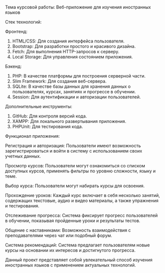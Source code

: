 Тема курсовой работы: Веб-приложение для изучения иностранных языков

Стек технологий: 

Фронтенд:

1. HTML/CSS: Для создания интерфейса пользователя.
2. Bootstrap: Для разработки простого и красивого дизайна.
3. Fetch: Для выполнения HTTP-запросов к серверу.
4. Local Storage: Для управления состоянием приложения.

Бэкенд:

1. PHP: В качестве платформы для построения серверной части.
2. Slim Framework: Для создания веб-сервера.
3. SQLite: В качестве базы данных для хранения данных о пользователях, курсах, занятиях и прогрессе в обучении.
4. Session: Для аутентификации и авторизации пользователей.

Дополнительные инструменты:

1. GitHub: Для контроля версий кода.
2. XAMPP: Для локального развертывания приложения.
3. PHPUnit: Для тестирования кода.

Функционал приложения:

Регистрация и авторизация: Пользователи имеют возможность зарегистрироваться и войти в систему с использованием своих учетных данных.

Просмотр курсов: Пользователи могут ознакомиться со списком доступных курсов, применять фильтры по уровню сложности, языку и теме.

Выбор курса: Пользователи могут набирать курсы для освоения.

Прохождение уроков: Каждый курс включает в себя несколько занятий, содержащих текстовые, аудио и видео материалы, а также упражнения и тестирования.

Отслеживание прогресса: Система фиксирует прогресс пользователей в обучении, показывая пройденные уроки и результаты тестов.

Общение с наставниками: Возможность взаимодействия с преподавателями через чат или подобный форум.

Система рекомендаций: Система предлагает пользователям новые курсы на основании их интересов и достигнутого прогресса.

Данный проект представляет собой увлекательный способ изучения иностранных языков с применением актуальных технологий.
